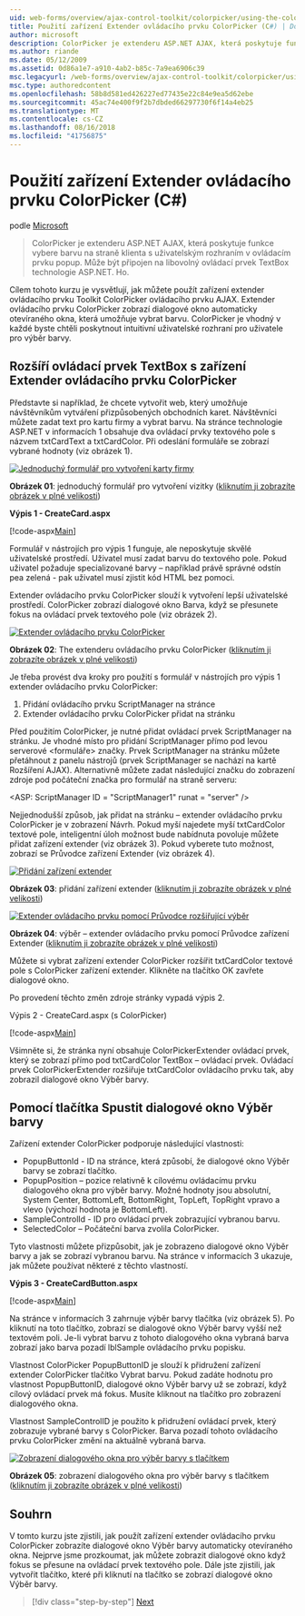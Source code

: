 ```yaml
---
uid: web-forms/overview/ajax-control-toolkit/colorpicker/using-the-colorpicker-control-extender-cs
title: Použití zařízení Extender ovládacího prvku ColorPicker (C#) | Dokumentace Microsoftu
author: microsoft
description: ColorPicker je extenderu ASP.NET AJAX, která poskytuje funkce vybere barvu na straně klienta s uživatelským rozhraním v ovládacím prvku popup. Může být připojen k žádné ASP.NET...
ms.author: riande
ms.date: 05/12/2009
ms.assetid: 0d86a1e7-a910-4ab2-b85c-7a9ea6906c39
msc.legacyurl: /web-forms/overview/ajax-control-toolkit/colorpicker/using-the-colorpicker-control-extender-cs
msc.type: authoredcontent
ms.openlocfilehash: 58b8d581ed426227ed77435e22c84e9ea5d62ebe
ms.sourcegitcommit: 45ac74e400f9f2b7dbded66297730f6f14a4eb25
ms.translationtype: MT
ms.contentlocale: cs-CZ
ms.lasthandoff: 08/16/2018
ms.locfileid: "41756875"
---
```

<a name="using-the-colorpicker-control-extender-c"></a>Použití zařízení Extender ovládacího prvku ColorPicker (C#)
====================
podle [Microsoft](https://github.com/microsoft)

> ColorPicker je extenderu ASP.NET AJAX, která poskytuje funkce vybere barvu na straně klienta s uživatelským rozhraním v ovládacím prvku popup. Může být připojen na libovolný ovládací prvek TextBox technologie ASP.NET. Ho.


Cílem tohoto kurzu je vysvětlují, jak můžete použít zařízení extender ovládacího prvku Toolkit ColorPicker ovládacího prvku AJAX. Extender ovládacího prvku ColorPicker zobrazí dialogové okno automaticky otevíraného okna, která umožňuje vybrat barvu. ColorPicker je vhodný v každé byste chtěli poskytnout intuitivní uživatelské rozhraní pro uživatele pro výběr barvy.

## <a name="extending-a-textbox-control-with-the-colorpicker-control-extender"></a>Rozšíří ovládací prvek TextBox s zařízení Extender ovládacího prvku ColorPicker

Představte si například, že chcete vytvořit web, který umožňuje návštěvníkům vytváření přizpůsobených obchodních karet. Návštěvníci můžete zadat text pro kartu firmy a vybrat barvu. Na stránce technologie ASP.NET v informacích 1 obsahuje dva ovládací prvky textového pole s názvem txtCardText a txtCardColor. Při odeslání formuláře se zobrazí vybrané hodnoty (viz obrázek 1).


[![Jednoduchý formulář pro vytvoření karty firmy](using-the-colorpicker-control-extender-cs/_static/image1.jpg)](using-the-colorpicker-control-extender-cs/_static/image1.png)

**Obrázek 01**: jednoduchý formulář pro vytvoření vizitky ([kliknutím ji zobrazíte obrázek v plné velikosti](using-the-colorpicker-control-extender-cs/_static/image2.png))


**Výpis 1 - CreateCard.aspx**

[!code-aspx[Main](using-the-colorpicker-control-extender-cs/samples/sample1.aspx)]

Formulář v nástrojích pro výpis 1 funguje, ale neposkytuje skvělé uživatelské prostředí. Uživatel musí zadat barvu do textového pole. Pokud uživatel požaduje specializované barvy – například právě správné odstín pea zelená - pak uživatel musí zjistit kód HTML bez pomoci.

Extender ovládacího prvku ColorPicker slouží k vytvoření lepší uživatelské prostředí. ColorPicker zobrazí dialogové okno Barva, když se přesunete fokus na ovládací prvek textového pole (viz obrázek 2).


[![Extender ovládacího prvku ColorPicker](using-the-colorpicker-control-extender-cs/_static/image2.jpg)](using-the-colorpicker-control-extender-cs/_static/image3.png)

**Obrázek 02**: The extenderu ovládacího prvku ColorPicker ([kliknutím ji zobrazíte obrázek v plné velikosti](using-the-colorpicker-control-extender-cs/_static/image4.png))


Je třeba provést dva kroky pro použití s formulář v nástrojích pro výpis 1 extender ovládacího prvku ColorPicker:

1. Přidání ovládacího prvku ScriptManager na stránce
2. Extender ovládacího prvku ColorPicker přidat na stránku

Před použitím ColorPicker, je nutné přidat ovládací prvek ScriptManager na stránku. Je vhodné místo pro přidání ScriptManager přímo pod levou serverové &lt;formuláře&gt; značky. Prvek ScriptManager na stránku můžete přetáhnout z panelu nástrojů (prvek ScriptManager se nachází na kartě Rozšíření AJAX). Alternativně můžete zadat následující značku do zobrazení zdroje pod počáteční značka pro formulář na straně serveru:

&lt;ASP: ScriptManager ID = "ScriptManager1" runat = "server" /&gt;

Nejjednodušší způsob, jak přidat na stránku – extender ovládacího prvku ColorPicker je v zobrazení Návrh. Pokud myší najedete myší txtCardColor textové pole, inteligentní úloh možnost bude nabídnuta povoluje můžete přidat zařízení extender (viz obrázek 3). Pokud vyberete tuto možnost, zobrazí se Průvodce zařízení Extender (viz obrázek 4).


[![Přidání zařízení extender](using-the-colorpicker-control-extender-cs/_static/image3.jpg)](using-the-colorpicker-control-extender-cs/_static/image5.png)

**Obrázek 03**: přidání zařízení extender ([kliknutím ji zobrazíte obrázek v plné velikosti](using-the-colorpicker-control-extender-cs/_static/image6.png))


[![Extender ovládacího prvku pomocí Průvodce rozšiřující výběr](using-the-colorpicker-control-extender-cs/_static/image4.jpg)](using-the-colorpicker-control-extender-cs/_static/image7.png)

**Obrázek 04**: výběr – extender ovládacího prvku pomocí Průvodce zařízení Extender ([kliknutím ji zobrazíte obrázek v plné velikosti](using-the-colorpicker-control-extender-cs/_static/image8.png))


Můžete si vybrat zařízení extender ColorPicker rozšířit txtCardColor textové pole s ColorPicker zařízení extender. Klikněte na tlačítko OK zavřete dialogové okno.

Po provedení těchto změn zdroje stránky vypadá výpis 2.

Výpis 2 - CreateCard.aspx (s ColorPicker)

[!code-aspx[Main](using-the-colorpicker-control-extender-cs/samples/sample2.aspx)]

Všimněte si, že stránka nyní obsahuje ColorPickerExtender ovládací prvek, který se zobrazí přímo pod txtCardColor TextBox – ovládací prvek. Ovládací prvek ColorPickerExtender rozšiřuje txtCardColor ovládacího prvku tak, aby zobrazil dialogové okno Výběr barvy.

## <a name="using-a-button-to-launch-the-color-picker-dialog"></a>Pomocí tlačítka Spustit dialogové okno Výběr barvy

Zařízení extender ColorPicker podporuje následující vlastnosti:

- PopupButtonId - ID na stránce, která způsobí, že dialogové okno Výběr barvy se zobrazí tlačítko.
- PopupPosition – pozice relativně k cílovému ovládacímu prvku dialogového okna pro výběr barvy. Možné hodnoty jsou absolutní, System Center, BottomLeft, BottomRight, TopLeft, TopRight vpravo a vlevo (výchozí hodnota je BottomLeft).
- SampleControlId - ID pro ovládací prvek zobrazující vybranou barvu.
- SelectedColor – Počáteční barva zvolila ColorPicker.

Tyto vlastnosti můžete přizpůsobit, jak je zobrazeno dialogové okno Výběr barvy a jak se zobrazí vybranou barvu. Na stránce v informacích 3 ukazuje, jak můžete používat některé z těchto vlastností.

**Výpis 3 - CreateCardButton.aspx**

[!code-aspx[Main](using-the-colorpicker-control-extender-cs/samples/sample3.aspx)]

Na stránce v informacích 3 zahrnuje výběr barvy tlačítka (viz obrázek 5). Po kliknutí na toto tlačítko, zobrazí se dialogové okno Výběr barvy vyšší než textovém poli. Je-li vybrat barvu z tohoto dialogového okna vybraná barva zobrazí jako barva pozadí lblSample ovládacího prvku popisku.

Vlastnost ColorPicker PopupButtonID je slouží k přidružení zařízení extender ColorPicker tlačítko Vybrat barvu. Pokud zadáte hodnotu pro vlastnost PopupButtonID, dialogové okno Výběr barvy už se zobrazí, když cílový ovládací prvek má fokus. Musíte kliknout na tlačítko pro zobrazení dialogového okna.

Vlastnost SampleControlID je použito k přidružení ovládací prvek, který zobrazuje vybrané barvy s ColorPicker. Barva pozadí tohoto ovládacího prvku ColorPicker změní na aktuálně vybraná barva.


[![Zobrazení dialogového okna pro výběr barvy s tlačítkem](using-the-colorpicker-control-extender-cs/_static/image5.jpg)](using-the-colorpicker-control-extender-cs/_static/image9.png)

**Obrázek 05**: zobrazení dialogového okna pro výběr barvy s tlačítkem ([kliknutím ji zobrazíte obrázek v plné velikosti](using-the-colorpicker-control-extender-cs/_static/image10.png))


## <a name="summary"></a>Souhrn

V tomto kurzu jste zjistili, jak použít zařízení extender ovládacího prvku ColorPicker zobrazíte dialogové okno Výběr barvy automaticky otevíraného okna. Nejprve jsme prozkoumat, jak můžete zobrazit dialogové okno když fokus se přesune na ovládací prvek textového pole. Dále jste zjistili, jak vytvořit tlačítko, které při kliknutí na tlačítko se zobrazí dialogové okno Výběr barvy.

> [!div class="step-by-step"]
> [Next](using-the-colorpicker-control-extender-vb.md)
